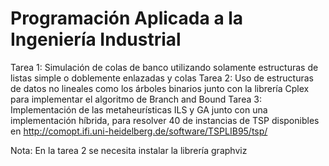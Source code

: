 # Programación Aplicada a la Ingeniería Industrial

Tarea 1: Simulación de colas de banco utilizando solamente estructuras de listas simple o doblemente enlazadas y colas
Tarea 2: Uso de estructuras de datos no lineales como los árboles binarios junto con la librería Cplex para implementar el algoritmo de Branch and Bound
Tarea 3: Implementación de las metaheurísticas ILS y GA junto con una implementación híbrida, para resolver 40 de instancias de TSP disponibles en http://comopt.ifi.uni-heidelberg.de/software/TSPLIB95/tsp/

Nota: En la tarea 2 se necesita instalar la librería graphviz

